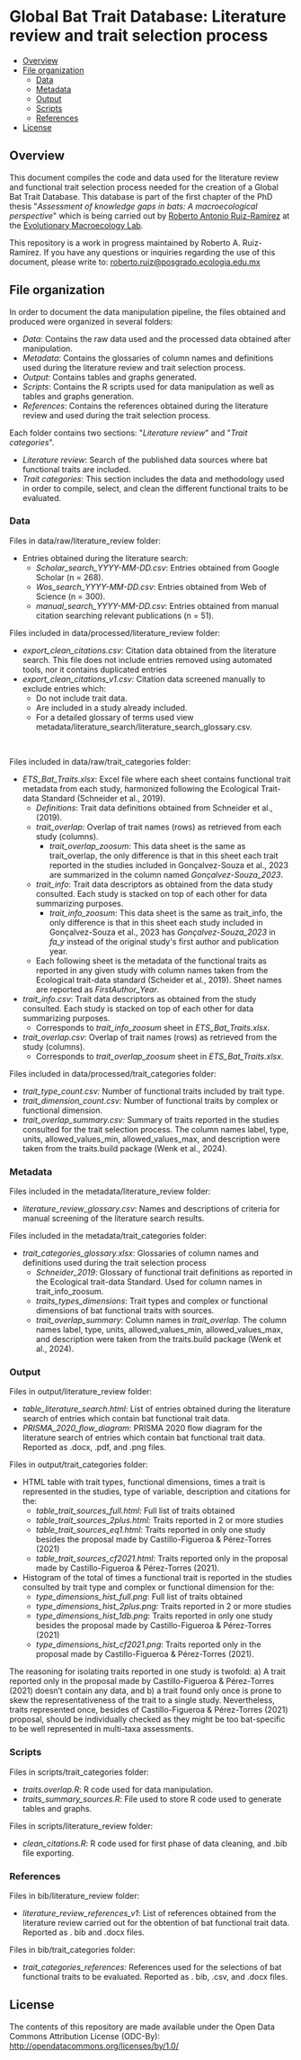 # Global Bat Trait Database: Literature review and trait selection process

- [Overview](#overview)
- [File organization](#file-organization)
  - [Data](#data)
  - [Metadata](#metadata)
  - [Output](#output)
  - [Scripts](#scripts)
  - [References](#references)
- [License](#license)

## Overview

This document compiles the code and data used for the literature review and functional trait selection process needed for the creation of a Global Bat Trait Database. This database is part of the first chapter of the PhD thesis "*Assessment of knowledge gaps in bats: A macroecological perspective*" which is being carried out by [Roberto Antonio Ruiz-Ramírez](https://maevolab.mx/authors/roberto/) at the [Evolutionary Macroecology Lab](https://maevolab.mx/).

This repository is a work in progress maintained by Roberto A. Ruiz-Ramírez. If you have any questions or inquiries regarding the use of this document, please write to: [roberto.ruiz\@posgrado.ecologia.edu.mx](mailto:roberto.ruiz@posgrado.ecologia.edu.mx)

## File organization

In order to document the data manipulation pipeline, the files obtained and produced were organized in several folders:

- *Data*: Contains the raw data used and the processed data obtained after manipulation.
- *Metadata*: Contains the glossaries of column names and definitions used during the literature review and trait selection process.
- *Output*: Contains tables and graphs generated.
- *Scripts*: Contains the R scripts used for data manipulation as well as tables and graphs generation.
- *References*: Contains the references obtained during the literature review and used during the trait selection process.

Each folder contains two sections: "*Literature review*" and "*Trait categories*".

- *Literature review*: Search of the published data sources where bat functional traits are included.
- *Trait categories*: This section includes the data and methodology used in order to compile, select, and clean the different functional traits to be evaluated.

### Data

Files in data/raw/literature_review folder:

- Entries obtained during the literature search:
  - *Scholar_search_YYYY-MM-DD.csv*: Entries obtained from Google Scholar (n = 268).
  - *Wos_search_YYYY-MM-DD.csv*: Entries obtained from Web of Science (n = 300).
  - *manual_search_YYYY-MM-DD.csv*: Entries obtained from manual citation searching relevant publications (n = 51).

Files included in data/processed/literature_review folder:

- *export_clean_citations.csv*: Citation data obtained from the literature search. This file does not include entries removed using automated tools, nor it contains duplicated entries
- *export_clean_citations_v1.csv:* Citation data screened manually to exclude entries which:
  - Do not include trait data.
  - Are included in a study already included.
  - For a detailed glossary of terms used view metadata/literature_search/literature_search_glossary.csv.

<br>

Files included in data/raw/trait_categories folder:

- *ETS_Bat_Traits.xlsx*: Excel file where each sheet contains functional trait metadata from each study, harmonized following the Ecological Trait-data Standard (Schneider et al., 2019).
  - *Definitions*: Trait data definitions obtained from Schneider et al., (2019).
  - *trait_overlap*: Overlap of trait names (rows) as retrieved from each study (columns).
    - *trait_overlap_zoosum*: This data sheet is the same as trait_overlap, the only difference is that in this sheet each trait reported in the studies included in Gonçalvez-Souza et al., 2023 are summarized in the column named *Gonçalvez-Souza_2023*.
  - *trait_info*: Trait data descriptors as obtained from the data study consulted. Each study is stacked on top of each other for data summarizing purposes.
    - *trait_info_zoosum*: This data sheet is the same as trait_info, the only difference is that in this sheet each study included in Gonçalvez-Souza et al., 2023 has *Gonçalvez-Souza_2023* in *fa_y* instead of the original study's first author and publication year.
  - Each following sheet is the metadata of the functional traits as reported in any given study with column names taken from the Ecological trait-data standard (Scheider et al., 2019). Sheet names are reported as *FirstAuthor_Year*.
- *trait_info.csv*: Trait data descriptors as obtained from the study consulted. Each study is stacked on top of each other for data summarizing purposes.
  - Corresponds to *trait_info_zoosum* sheet in *ETS_Bat_Traits.xlsx*.
- *trait_overlap.csv*: Overlap of trait names (rows) as retrieved from the study (columns).
  - Corresponds to *trait_overlap_zoosum* sheet in *ETS_Bat_Traits.xlsx*.

Files included in data/processed/trait_categories folder:

- *trait_type_count.csv:* Number of functional traits included by trait type.
- *trait_dimension_count.csv:* Number of functional traits by complex or functional dimension.
- *trait_overlap_summary.csv:* Summary of traits reported in the studies consulted for the trait selection process. The column names label, type, units, allowed_values_min, allowed_values_max, and description were taken from the traits.build package (Wenk et al., 2024).

### Metadata

Files included in the metadata/literature_review folder:

- *literature_review_glossary.csv*: Names and descriptions of criteria for manual screening of the literature search results.

Files included in the metadata/trait_categories folder:

- *trait_categories_glossary.xlsx*: Glossaries of column names and definitions used during the trait selection process
  - *Schneider_2019*: Glossary of functional trait definitions as reported in the Ecological trait-data Standard. Used for column names in trait_info_zoosum.
  - *traits_types_dimensions*: Trait types and complex or functional dimensions of bat functional traits with sources.
  - *trait_overlap_summary*: Column names in *trait_overlap*. The column names label, type, units, allowed_values_min, allowed_values_max, and description were taken from the traits.build package (Wenk et al., 2024).

### Output

Files in output/literature_review folder:

- *table_literature_search.html*: List of entries obtained during the literature search of entries which contain bat functional trait data.
- *PRISMA_2020_flow_diagram*: PRISMA 2020 flow diagram for the literature search of entries which contain bat functional trait data. Reported as .docx, .pdf, and .png files.

Files in output/trait_categories folder:

- HTML table with trait types, functional dimensions, times a trait is represented in the studies, type of variable, description and citations for the:
  - *table_trait_sources_full.html:* Full list of traits obtained
  - *table_trait_sources_2plus.html:* Traits reported in 2 or more studies
  - *table_trait_sources_eq1.html*: Traits reported in only one study besides the proposal made by Castillo-Figueroa & Pérez-Torres (2021)
  - *table_trait_sources_cf2021.html:* Traits reported only in the proposal made by Castillo-Figueroa & Pérez-Torres (2021).
- Histogram of the total of times a functional trait is reported in the studies consulted by trait type and complex or functional dimension for the:
  - *type_dimensions_hist_full.png*: Full list of traits obtained
  - *type_dimensions_hist_2plus.png:* Traits reported in 2 or more studies
  - *type_dimensions_hist_1db.png*: Traits reported in only one study besides the proposal made by Castillo-Figueroa & Pérez-Torres (2021)
  - *type_dimensions_hist_cf2021.png*: Traits reported only in the proposal made by Castillo-Figueroa & Pérez-Torres (2021).

The reasoning for isolating traits reported in one study is twofold: a) A trait reported only in the proposal made by Castillo-Figueroa & Pérez-Torres (2021) doesn’t contain any data, and b) a trait found only once is prone to skew the representativeness of the trait to a single study. Nevertheless, traits represented once, besides of Castillo-Figueroa & Pérez-Torres (2021) proposal, should be individually checked as they might be too bat-specific to be well represented in multi-taxa assessments.

### Scripts

Files in scripts/trait_categories folder:

- *traits.overlap.R*: R code used for data manipulation.
- *traits_summary_sources.R*: File used to store R code used to generate tables and graphs.

Files in scripts/literature_review folder:

- *clean_citations.R*: R code used for first phase of data cleaning, and .bib file exporting.

### References

Files in bib/literature_review folder:

- *literature_review_references_v1*: List of references obtained from the literature review carried out for the obtention of bat functional trait data. Reported as . bib and .docx files.

Files in bib/trait_categories folder:

- *trait_categories_references:* References used for the selections of bat functional traits to be evaluated. Reported as . bib, .csv, and .docx files.

## License

The contents of this repository are made available under the Open Data Commons Attribution License (ODC-By): http://opendatacommons.org/licenses/by/1.0/
